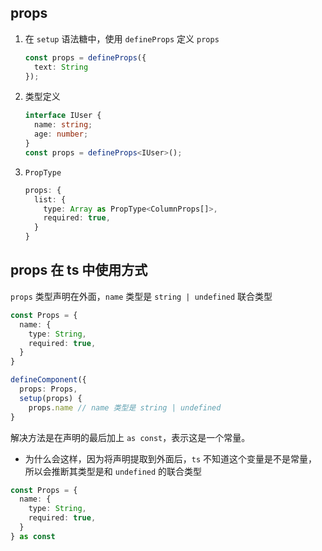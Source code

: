 ## props
1. 在 `setup` 语法糖中，使用 `defineProps` 定义 `props`
    ```ts
    const props = defineProps({
      text: String
    });
    ```
2. 类型定义
    ```ts
    interface IUser {
      name: string;
      age: number;
    }
    const props = defineProps<IUser>();
    ```
3. `PropType`
    ```ts
    props: {
      list: {
        type: Array as PropType<ColumnProps[]>,
        required: true,
      }
    }
    ```

## props 在 ts 中使用方式

`props` 类型声明在外面，`name` 类型是 `string | undefined` 联合类型

```ts
const Props = {
  name: {
    type: String,
    required: true,
  }
}

defineComponent({
  props: Props,
  setup(props) {
    props.name // name 类型是 string | undefined
}
```

解决方法是在声明的最后加上 `as const`，表示这是一个常量。
  - 为什么会这样，因为将声明提取到外面后，`ts` 不知道这个变量是不是常量，所以会推断其类型是和 `undefined` 的联合类型

```ts
const Props = {
  name: {
    type: String,
    required: true,
  }
} as const
```
